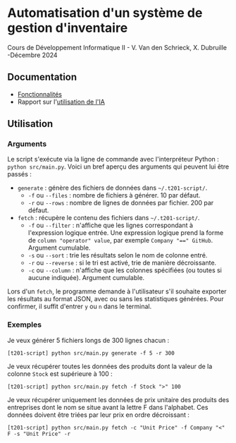 # Automatisation d'un système de gestion d'inventaire
Cours de Développement Informatique II - V. Van den Schrieck, X. Dubruille -Décembre 2024
## Documentation
- [Fonctionnalités](https://github.com/Sleeeee/t201-script/wiki/Fonctionnalit%C3%A9s)
- Rapport sur l'[utilisation de l'IA](https://github.com/Sleeeee/t201-script/wiki/Utilisation-de-l'IA)
## Utilisation
### Arguments
Le script s'exécute via la ligne de commande avec l'interpréteur Python : `python src/main.py`. Voici un bref aperçu des arguments qui peuvent lui être passés :
- `generate` : génère des fichiers de données dans `~/.t201-script/`.
  * `-f` ou `--files` : nombre de fichiers à générer. 10 par défaut.
  * `-r` ou `--rows` : nombre de lignes de données par fichier. 200 par défaut.
- `fetch` : récupère le contenu des fichiers dans `~/.t201-script/`.
  * `-f` ou `--filter` : n'affiche que les lignes correspondant à l'expression logique entrée. Une expression logique prend la forme de `column "operator" value`, par exemple `Company "==" GitHub`. Argument cumulable.
  * `-s` ou `--sort` : trie les résultats selon le nom de colonne entré.
  * `-r` ou `--reverse` : si le tri est activé, trie de manière décroissante.
  * `-c` ou `--column` : n'affiche que les colonnes spécifiées (ou toutes si aucune indiquée). Argument cumulable.

Lors d'un `fetch`, le programme demande à l'utilisateur s'il souhaite exporter les résultats au format JSON, avec ou sans les statistiques générées. Pour confirmer, il suffit d'entrer `y` ou `n` dans le terminal.

### Exemples
Je veux générer 5 fichiers longs de 300 lignes chacun :
```
[t201-script] python src/main.py generate -f 5 -r 300
```

Je veux récupérer toutes les données des produits dont la valeur de la colonne `Stock` est supérieure à 100 : 
```
[t201-script] python src/main.py fetch -f Stock ">" 100
```
Je veux récupérer uniquement les données de prix unitaire des produits des entreprises dont le nom se situe avant la lettre F dans l'alphabet. Ces données doivent être triées par leur prix en ordre décroissant : 
```
[t201-script] python src/main.py fetch -c "Unit Price" -f Company "<" F -s "Unit Price" -r
```
